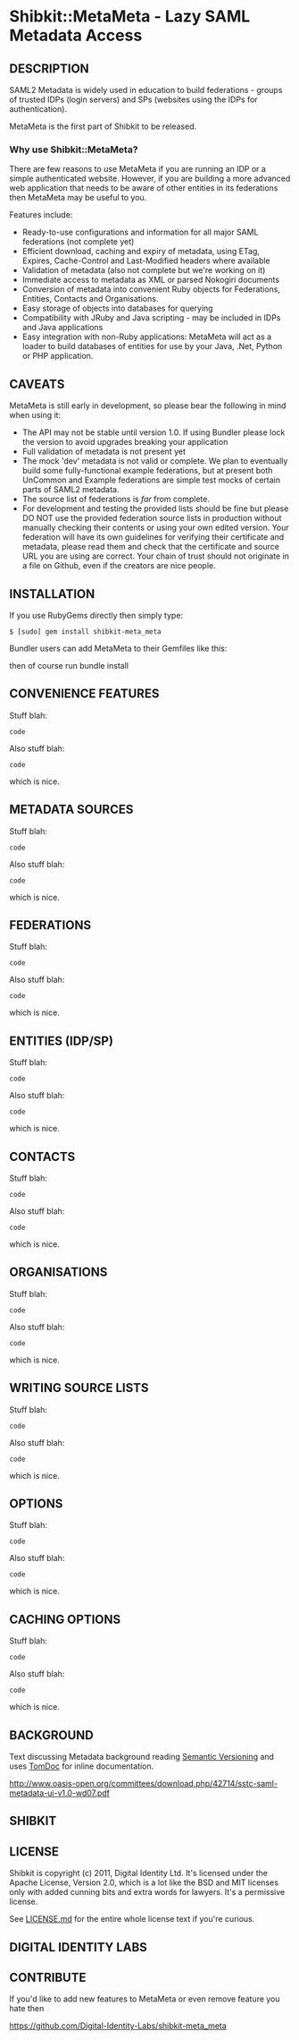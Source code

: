 Shibkit::MetaMeta - Lazy SAML Metadata Access
==============================================

## DESCRIPTION

SAML2 Metadata is widely used in education to build federations - groups of trusted IDPs (login servers) and SPs (websites using the IDPs for authentication). 

MetaMeta is the first part of Shibkit to be released.

### Why use Shibkit::MetaMeta?

There are few reasons to use MetaMeta if you are running an IDP or a simple authenticated website. However, if you are building a more advanced web application that needs to be aware of other entities in its federations then MetaMeta may be useful to you.

Features include:

* Ready-to-use configurations and information for all major SAML federations (not complete yet)
* Efficient download, caching and expiry of metadata, using ETag, Expires, Cache-Control and Last-Modified headers where available
* Validation of metadata (also not complete but we're working on it)
* Immediate access to metadata as XML or parsed Nokogiri documents
* Conversion of metadata into convenient Ruby objects for Federations, Entities, Contacts and Organisations.
* Easy storage of objects into databases for querying
* Compatibility with JRuby and Java scripting - may be included in IDPs and Java applications
* Easy integration with non-Ruby applications: MetaMeta will act as a loader to build databases of entities for use by your Java, .Net, Python or PHP application.

## CAVEATS

MetaMeta is still early in development, so please bear the following in mind when using it:

* The API may not be stable until version 1.0. If using Bundler please lock the version to avoid upgrades breaking your application
* Full validation of metadata is not present yet
* The mock 'dev' metadata is not valid or complete. We plan to eventually build some fully-functional example federations, but at present both UnCommon and Example federations are simple test mocks of certain parts of SAML2 metadata.
* The source list of federations is _far_ from complete.
* For development and testing the provided lists should be fine but please DO NOT use the provided federation source lists in production without manually checking their contents or using your own edited version. Your federation will have its own guidelines for verifying their certificate and metadata, please read them and check that the certificate and source URL you are using are correct. Your chain of trust should not originate in a file on Github, even if the creators are nice people.

## INSTALLATION

If you use RubyGems directly then simply type:

    $ [sudo] gem install shibkit-meta_meta

Bundler users can add MetaMeta to their Gemfiles like this:

then of course run bundle install

## CONVENIENCE FEATURES

Stuff blah:

    code

Also stuff blah:

    code

which is nice.

## METADATA SOURCES

Stuff blah:

    code

Also stuff blah:

    code

which is nice.

## FEDERATIONS

Stuff blah:

    code

Also stuff blah:

    code

which is nice.

## ENTITIES (IDP/SP)

Stuff blah:

    code

Also stuff blah:

    code

which is nice.


## CONTACTS

Stuff blah:

    code

Also stuff blah:

    code

which is nice.



## ORGANISATIONS

Stuff blah:

    code

Also stuff blah:

    code

which is nice.



## WRITING SOURCE LISTS

Stuff blah:

    code

Also stuff blah:

    code

which is nice.



## OPTIONS

Stuff blah:

    code

Also stuff blah:

    code

which is nice.



## CACHING OPTIONS

Stuff blah:

    code

Also stuff blah:

    code

which is nice.


## BACKGROUND



Text discussing Metadata background reading [Semantic Versioning](http://semver.org/) and uses
[TomDoc](http://tomdoc.org/) for inline documentation.

http://www.oasis-open.org/committees/download.php/42714/sstc-saml-metadata-ui-v1.0-wd07.pdf

## SHIBKIT 

## LICENSE

Shibkit is copyright (c) 2011, Digital Identity Ltd. It's licensed under the 
Apache License, Version 2.0, which is a lot like the BSD and MIT licenses only
with added cunning bits and extra words for lawyers. It's a permissive license.

See [LICENSE.md](https://github.com/Digital-Identity-Labs/shibkit-meta_meta/blob/master/LICENSE)
for the entire whole license text if you're curious.

## DIGITAL IDENTITY LABS


## CONTRIBUTE

If you'd like to add new features to MetaMeta or even remove feature you hate
then 

https://github.com/Digital-Identity-Labs/shibkit-meta_meta





